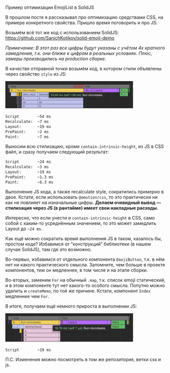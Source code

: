Пример оптимизации EmojiList в SolidJS

В прошлом посте я рассказывал про оптимизацию средствами CSS, на примере конкретного свойства. Пришло время поговорить и про JS.

Возьмём всё тот же код с использованием SolidJS: https://github.com/SanichKotikov/solid-emoji-demo

_Примечание: В этот раз все цифры будут указаны с учётом 4х кратного замедления, т.к. они ближе к цифрам в реальных условиях. Плюс, замеры производились на production сборке._

В качестве отправной точки возьмём код, в котором стили объявлены через свойство `style` из JS:

<img alt="" src="./2025-03-15/image_1.png" width="400">

```
Script        ~54 ms
Recalculate:  ~7 ms
Layout:       ~19 ms
PrePaint:     ~2 ms
Paint:        ~7 ms
```

Выносим всю стилизацию, кроме `contain-intrinsic-height`, из JS в CSS файл, и сразу получаем следующий результат:

```
Script        ~24 ms
Recalculate:  ~3 ms
Layout:       ~19 ms
PrePaint:     ~1.3 ms
Paint:        ~6.3 ms
```

Выполнение JS кода, а также recalculate style, сократились примерно в двое. Кстати, если использовать `@emotion/css`, то это практически ни как не повлияет на изначальные цифры. **Делаем очевидный вывод — стилизация через JS (в рантайме) имеет свои накладные расходы.**

Интересно, что если унести и `contain-intrinsic-height` в CSS, само собой с каким-то усреднённым значением, то это может замедлить Layout до `~24 ms`.

Как ещё можно сократить время выполнения JS в таком, казалось бы, простом коде? Избавимся от “конструкций” библиотеки (в нашем случае SolidJS), там где это возможно.

Во-первых, избавимся от отдельного компонента `EmojiButton`, т.к. в нём нет ни какого практического смысла. Запомните, чем больше в проекте компонентов, тем он медленнее, в том числе и на этапе сборки.

Во-вторых, заменим `For` на обычный `.map`, т.к. список emoji статический, и в этом компоненте тут нет какого-то особого смысла. Попутно можно удалить и `createMemo`, по той же причине. Кстати, компонент `Index` медленнее чем `For`.

В итоге, получаем ещё немного прироста в выполнении JS:

<img alt="" src="./2025-03-15/image_2.png" width="400">

```
Script        ~19 ms
```

П.С. Изменения можно посмотреть в том же репозитория, ветки css и js.
